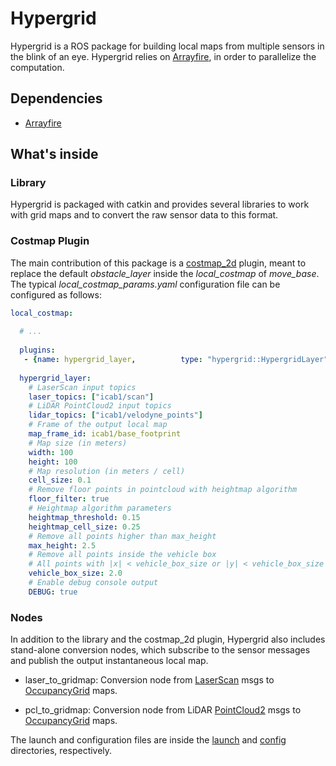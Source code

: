 # Hypergrid

Hypergrid is a ROS package for building local maps from multiple sensors in the blink of an eye. Hypergrid relies on [Arrayfire](https://github.com/arrayfire/arrayfire), in order to parallelize the computation.

## Dependencies

* [Arrayfire](https://github.com/arrayfire/arrayfire)


## What's inside

### Library
Hypergrid is packaged with catkin and provides several libraries to work with grid maps and to convert the raw sensor data to this format.

### Costmap Plugin
The main contribution of this package is a [costmap_2d](http://wiki.ros.org/costmap_2d/) plugin, meant to replace the default *obstacle_layer* inside the *local_costmap* of *move_base*. The typical *local_costmap_params.yaml* configuration file can be configured as follows:

```yaml
local_costmap:
  
  # ...
  
  plugins:
   - {name: hypergrid_layer,          type: "hypergrid::HypergridLayer"}
  
  hypergrid_layer:
    # LaserScan input topics
    laser_topics: ["icab1/scan"]
    # LiDAR PointCloud2 input topics
    lidar_topics: ["icab1/velodyne_points"]
    # Frame of the output local map
    map_frame_id: icab1/base_footprint
    # Map size (in meters)
    width: 100
    height: 100
    # Map resolution (in meters / cell)
    cell_size: 0.1
    # Remove floor points in pointcloud with heightmap algorithm
    floor_filter: true
    # Heightmap algorithm parameters
    heightmap_threshold: 0.15
    heightmap_cell_size: 0.25
    # Remove all points higher than max_height
    max_height: 2.5
    # Remove all points inside the vehicle box
    # All points with |x| < vehicle_box_size or |y| < vehicle_box_size will be filtered.
    vehicle_box_size: 2.0
    # Enable debug console output
    DEBUG: true
```


### Nodes
In addition to the library and the costmap_2d plugin, Hypergrid also includes stand-alone conversion nodes, which subscribe to the sensor messages and publish the output instantaneous local map.

* laser_to_gridmap: Conversion node from [LaserScan](http://docs.ros.org/melodic/api/sensor_msgs/html/msg/LaserScan.html) msgs to [OccupancyGrid](http://docs.ros.org/melodic/api/nav_msgs/html/msg/OccupancyGrid.html) maps.

* pcl_to_gridmap: Conversion node from LiDAR [PointCloud2](http://docs.ros.org/melodic/api/sensor_msgs/html/msg/PointCloud2.html) msgs to [OccupancyGrid](http://docs.ros.org/melodic/api/nav_msgs/html/msg/OccupancyGrid.html) maps.

The launch and configuration files are inside the [launch](launch) and [config](config) directories, respectively.

